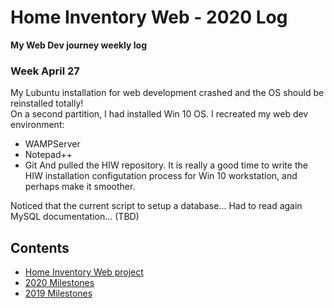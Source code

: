 # Home Inventory Web - 2020 Log

**My Web Dev journey weekly log**

### Week April 27
My Lubuntu installation for web development crashed and the OS should be reinstalled totally!<br>
On a second partition, I had installed Win 10 OS. I recreated my web dev environment: <br>
- WAMPServer
- Notepad++
- Git
And pulled the HIW repository.
It is really a good time to write the HIW installation configutation process for Win 10 workstation, and perhaps make it smoother.

Noticed that the current script to setup a database...
Had to read again MySQL documentation...
(TBD)

## Contents
- [Home Inventory Web project](https://github.com/sroccoli1/homeinventoryweb)
- [2020 Milestones](https://github.com/sroccoli1/homeinventoryweb/edit/master/2020_milestones.md)
- [2019 Milestones](https://github.com/sroccoli1/homeinventoryweb/edit/master/2019_milestones.md)